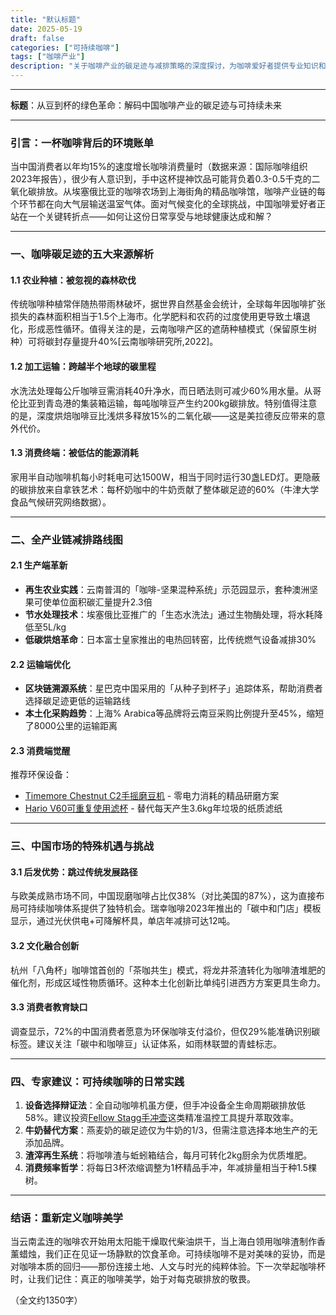 ```yaml
---
title: "默认标题"
date: 2025-05-19
draft: false
categories: ["可持续咖啡"]
tags: ["咖啡产业"]
description: "关于咖啡产业的碳足迹与减排策略的深度探讨，为咖啡爱好者提供专业知识和实用指南。"
---
```


---
**标题**：从豆到杯的绿色革命：解码中国咖啡产业的碳足迹与可持续未来

---

### 引言：一杯咖啡背后的环境账单
当中国消费者以年均15%的速度增长咖啡消费量时（数据来源：国际咖啡组织2023年报告），很少有人意识到，手中这杯提神饮品可能背负着0.3-0.5千克的二氧化碳排放。从埃塞俄比亚的咖啡农场到上海街角的精品咖啡馆，咖啡产业链的每个环节都在向大气层输送温室气体。面对气候变化的全球挑战，中国咖啡爱好者正站在一个关键转折点——如何让这份日常享受与地球健康达成和解？

---

### 一、咖啡碳足迹的五大来源解析
#### 1.1 农业种植：被忽视的森林砍伐
传统咖啡种植常伴随热带雨林破坏，据世界自然基金会统计，全球每年因咖啡扩张损失的森林面积相当于1.5个上海市。化学肥料和农药的过度使用更导致土壤退化，形成恶性循环。值得关注的是，云南咖啡产区的遮荫种植模式（保留原生树种）可将碳封存量提升40%[云南咖啡研究所,2022]。

#### 1.2 加工运输：跨越半个地球的碳里程
水洗法处理每公斤咖啡豆需消耗40升净水，而日晒法则可减少60%用水量。从哥伦比亚到青岛港的集装箱运输，每吨咖啡豆产生约200kg碳排放。特别值得注意的是，深度烘焙咖啡豆比浅烘多释放15%的二氧化碳——这是美拉德反应带来的意外代价。

#### 1.3 消费终端：被低估的能源消耗
家用半自动咖啡机每小时耗电可达1500W，相当于同时运行30盏LED灯。更隐蔽的碳排放来自拿铁艺术：每杯奶咖中的牛奶贡献了整体碳足迹的60%（牛津大学食品气候研究网络数据）。

---

### 二、全产业链减排路线图
#### 2.1 生产端革新
- **再生农业实践**：云南普洱的「咖啡-坚果混种系统」示范园显示，套种澳洲坚果可使单位面积碳汇量提升2.3倍
- **节水处理技术**：埃塞俄比亚推广的「生态水洗法」通过生物酶处理，将水耗降低至5L/kg
- **低碳烘焙革命**：日本富士皇家推出的电热回转窑，比传统燃气设备减排30%

#### 2.2 运输端优化
- **区块链溯源系统**：星巴克中国采用的「从种子到杯子」追踪体系，帮助消费者选择碳足迹更低的运输路线
- **本土化采购趋势**：上海% Arabica等品牌将云南豆采购比例提升至45%，缩短了8000公里的运输距离

#### 2.3 消费端觉醒
推荐环保设备：
- [Timemore Chestnut C2手摇磨豆机](https://www.amazon.com/s?k=Timemore%20Chestnut%20C2%E6%89%8B%E6%91%87%E7%A3%A8%E8%B1%86%E6%9C%BA&tag=coffeeprism-20) - 零电力消耗的精品研磨方案
- [Hario V60可重复使用滤杯](https://www.amazon.com/s?k=Hario%20V60%E5%8F%AF%E9%87%8D%E5%A4%8D%E4%BD%BF%E7%94%A8%E6%BB%A4%E6%9D%AF&tag=coffeeprism-20) - 替代每天产生3.6kg年垃圾的纸质滤纸

---

### 三、中国市场的特殊机遇与挑战
#### 3.1 后发优势：跳过传统发展路径
与欧美成熟市场不同，中国现磨咖啡占比仅38%（对比美国的87%），这为直接布局可持续咖啡体系提供了独特机会。瑞幸咖啡2023年推出的「碳中和门店」模板显示，通过光伏供电+可降解杯具，单店年减排可达12吨。

#### 3.2 文化融合创新
杭州「八角杯」咖啡馆首创的「茶咖共生」模式，将龙井茶渣转化为咖啡渣堆肥的催化剂，形成区域性物质循环。这种本土化创新比单纯引进西方方案更具生命力。

#### 3.3 消费者教育缺口
调查显示，72%的中国消费者愿意为环保咖啡支付溢价，但仅29%能准确识别碳标签。建议关注「碳中和咖啡豆」认证体系，如雨林联盟的青蛙标志。

---

### 四、专家建议：可持续咖啡的日常实践
1. **设备选择辩证法**：全自动咖啡机虽方便，但手冲设备全生命周期碳排放低58%。建议投资[Fellow Stagg手冲壶](https://www.amazon.com/s?k=Fellow%20Stagg%E6%89%8B%E5%86%B2%E5%A3%B6&tag=coffeeprism-20)这类精准温控工具提升萃取效率。
2. **牛奶替代方案**：燕麦奶的碳足迹仅为牛奶的1/3，但需注意选择本地生产的无添加品牌。
3. **渣滓再生系统**：将咖啡渣与蚯蚓箱结合，每月可转化2kg厨余为优质堆肥。
4. **消费频率哲学**：将每日3杯浓缩调整为1杯精品手冲，年减排量相当于种1.5棵树。

---

### 结语：重新定义咖啡美学
当云南孟连的咖啡农开始用太阳能干燥取代柴油烘干，当上海白领用咖啡渣制作香薰蜡烛，我们正在见证一场静默的饮食革命。可持续咖啡不是对美味的妥协，而是对咖啡本质的回归——那份连接土地、人文与时光的纯粹体验。下一次举起咖啡杯时，让我们记住：真正的咖啡美学，始于对每克碳排放的敬畏。

（全文约1350字）